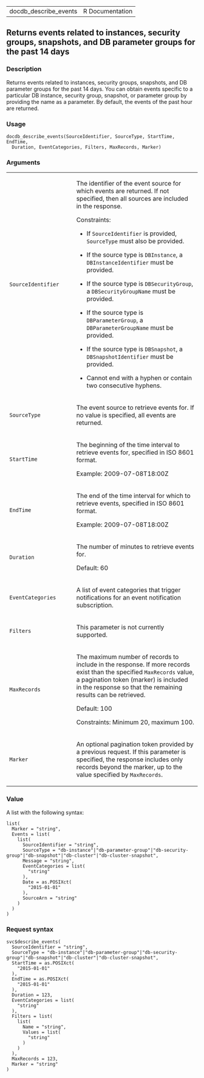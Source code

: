<table style="width: 100%;">
<tbody>
<tr class="odd">
<td>docdb_describe_events</td>
<td style="text-align: right;">R Documentation</td>
</tr>
</tbody>
</table>

## Returns events related to instances, security groups, snapshots, and DB parameter groups for the past 14 days

### Description

Returns events related to instances, security groups, snapshots, and DB
parameter groups for the past 14 days. You can obtain events specific to
a particular DB instance, security group, snapshot, or parameter group
by providing the name as a parameter. By default, the events of the past
hour are returned.

### Usage

    docdb_describe_events(SourceIdentifier, SourceType, StartTime, EndTime,
      Duration, EventCategories, Filters, MaxRecords, Marker)

### Arguments

<table>
<colgroup>
<col style="width: 35%" />
<col style="width: 65%" />
</colgroup>
<tbody>
<tr class="odd">
<td><code
id="docdb_describe_events_:_SourceIdentifier">SourceIdentifier</code></td>
<td><p>The identifier of the event source for which events are returned.
If not specified, then all sources are included in the response.</p>
<p>Constraints:</p>
<ul>
<li><p>If <code>SourceIdentifier</code> is provided,
<code>SourceType</code> must also be provided.</p></li>
<li><p>If the source type is <code>DBInstance</code>, a
<code>DBInstanceIdentifier</code> must be provided.</p></li>
<li><p>If the source type is <code>DBSecurityGroup</code>, a
<code>DBSecurityGroupName</code> must be provided.</p></li>
<li><p>If the source type is <code>DBParameterGroup</code>, a
<code>DBParameterGroupName</code> must be provided.</p></li>
<li><p>If the source type is <code>DBSnapshot</code>, a
<code>DBSnapshotIdentifier</code> must be provided.</p></li>
<li><p>Cannot end with a hyphen or contain two consecutive
hyphens.</p></li>
</ul></td>
</tr>
<tr class="even">
<td><code id="docdb_describe_events_:_SourceType">SourceType</code></td>
<td><p>The event source to retrieve events for. If no value is
specified, all events are returned.</p></td>
</tr>
<tr class="odd">
<td><code id="docdb_describe_events_:_StartTime">StartTime</code></td>
<td><p>The beginning of the time interval to retrieve events for,
specified in ISO 8601 format.</p>
<p>Example: 2009-07-08T18:00Z</p></td>
</tr>
<tr class="even">
<td><code id="docdb_describe_events_:_EndTime">EndTime</code></td>
<td><p>The end of the time interval for which to retrieve events,
specified in ISO 8601 format.</p>
<p>Example: 2009-07-08T18:00Z</p></td>
</tr>
<tr class="odd">
<td><code id="docdb_describe_events_:_Duration">Duration</code></td>
<td><p>The number of minutes to retrieve events for.</p>
<p>Default: 60</p></td>
</tr>
<tr class="even">
<td><code
id="docdb_describe_events_:_EventCategories">EventCategories</code></td>
<td><p>A list of event categories that trigger notifications for an
event notification subscription.</p></td>
</tr>
<tr class="odd">
<td><code id="docdb_describe_events_:_Filters">Filters</code></td>
<td><p>This parameter is not currently supported.</p></td>
</tr>
<tr class="even">
<td><code id="docdb_describe_events_:_MaxRecords">MaxRecords</code></td>
<td><p>The maximum number of records to include in the response. If more
records exist than the specified <code>MaxRecords</code> value, a
pagination token (marker) is included in the response so that the
remaining results can be retrieved.</p>
<p>Default: 100</p>
<p>Constraints: Minimum 20, maximum 100.</p></td>
</tr>
<tr class="odd">
<td><code id="docdb_describe_events_:_Marker">Marker</code></td>
<td><p>An optional pagination token provided by a previous request. If
this parameter is specified, the response includes only records beyond
the marker, up to the value specified by
<code>MaxRecords</code>.</p></td>
</tr>
</tbody>
</table>

### Value

A list with the following syntax:

    list(
      Marker = "string",
      Events = list(
        list(
          SourceIdentifier = "string",
          SourceType = "db-instance"|"db-parameter-group"|"db-security-group"|"db-snapshot"|"db-cluster"|"db-cluster-snapshot",
          Message = "string",
          EventCategories = list(
            "string"
          ),
          Date = as.POSIXct(
            "2015-01-01"
          ),
          SourceArn = "string"
        )
      )
    )

### Request syntax

    svc$describe_events(
      SourceIdentifier = "string",
      SourceType = "db-instance"|"db-parameter-group"|"db-security-group"|"db-snapshot"|"db-cluster"|"db-cluster-snapshot",
      StartTime = as.POSIXct(
        "2015-01-01"
      ),
      EndTime = as.POSIXct(
        "2015-01-01"
      ),
      Duration = 123,
      EventCategories = list(
        "string"
      ),
      Filters = list(
        list(
          Name = "string",
          Values = list(
            "string"
          )
        )
      ),
      MaxRecords = 123,
      Marker = "string"
    )
